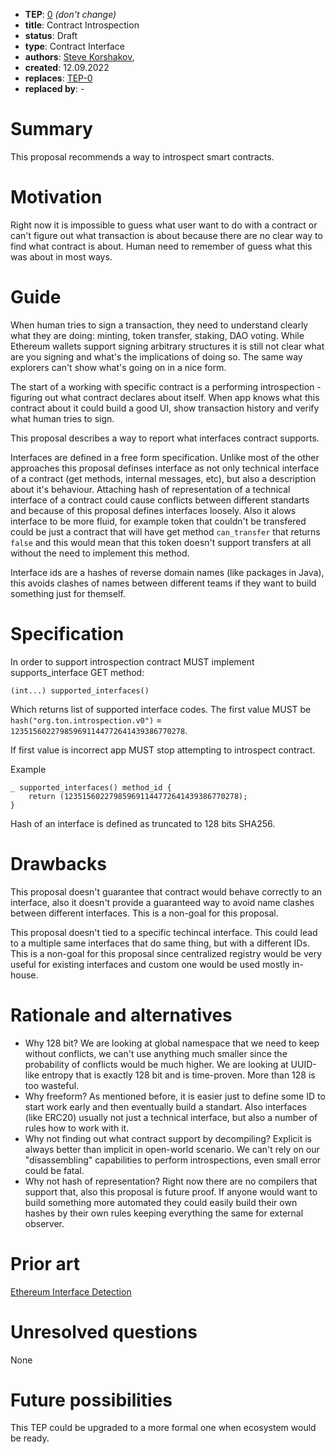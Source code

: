 - **TEP**: [0](https://github.com/ton-blockchain/TEPs/pull/0) *(don't change)*
- **title**: Contract Introspection
- **status**: Draft
- **type**: Contract Interface
- **authors**: [Steve Korshakov](https://github.com/ex3ndr), 
- **created**: 12.09.2022
- **replaces**: [TEP-0](https://github.com/ton-blockchain/TEPs/blob/master/0000-template.md)
- **replaced by**: -

# Summary

This proposal recommends a way to introspect smart contracts.

# Motivation

Right now it is impossible to guess what user want to do with a contract or can't figure out what transaction is about because there are no clear way to find what contract is about. Human need to remember of guess what this was about in most ways.

# Guide

When human tries to sign a transaction, they need to understand clearly what they are doing: minting, token transfer, staking, DAO voting. While Ethereum wallets support signing arbitrary structures it is still not clear what are you signing and what's the implications of doing so. The same way explorers can't show what's going on in a nice form.

The start of a working with specific contract is a performing introspection - figuring out what contract declares about itself. When app knows what this contract about it could build a good UI, show transaction history and verify what human tries to sign.

This proposal describes a way to report what interfaces contract supports. 

Interfaces are defined in a free form specification. Unlike most of the other approaches this proposal definses interface as not only technical interface of a contract (get methods, internal messages, etc), but also a description about it's behaviour. Attaching hash of representation of a technical interface of a contract could cause conflicts between different standarts and because of this proposal defines interfaces loosely. Also it alows interface to be more fluid, for example token that couldn't be transfered could be just a contract that will have get method `can_transfer` that returns `false` and this would mean that this token doesn't support transfers at all without the need to implement this method.

Interface ids are a hashes of reverse domain names (like packages in Java), this avoids clashes of names between different teams if they want to build something just for themself.

# Specification

In order to support introspection contract MUST implement supports_interface GET method:

```(int...) supported_interfaces()```

Which returns list of supported interface codes. The first value MUST be `hash("org.ton.introspection.v0")` = `123515602279859691144772641439386770278`.

If first value is incorrect app MUST stop attempting to introspect contract.

Example
```func
_ supported_interfaces() method_id {
    return (123515602279859691144772641439386770278);
}
```

Hash of an interface is defined as truncated to 128 bits SHA256.

# Drawbacks

This proposal doesn't guarantee that contract would behave correctly to an interface, also it doesn't provide a guaranteed way to avoid name clashes between different interfaces. This is a non-goal for this proposal.

This proposal doesn't tied to a specific techincal interface. This could lead to a multiple same interfaces that do same thing, but with a different IDs. This is a non-goal for this proposal since centralized registry would be very useful for existing interfaces and custom one would be used mostly in-house.

# Rationale and alternatives

- Why 128 bit? We are looking at global namespace that we need to keep without conflicts, we can't use anything much smaller since the probability of conflicts would be much higher. We are looking at UUID-like entropy that is exactly 128 bit and is time-proven. More than 128 is too wasteful.
- Why freeform? As mentioned before, it is easier just to define some ID to start work early and then eventually build a standart. Also interfaces (like ERC20) usually not just a technical interface, but also a number of rules how to work with it.
- Why not finding out what contract support by decompiling? Explicit is always better than implicit in open-world scenario. We can't rely on our "disassembling" capabilities to perform introspections, even small error could be fatal.
- Why not hash of representation? Right now there are no compilers that support that, also this proposal is future proof. If anyone would want to build something more automated they could easily build their own hashes by their own rules keeping everything the same for external observer.

# Prior art

[Ethereum Interface Detection](https://eips.ethereum.org/EIPS/eip-165)

# Unresolved questions

None

# Future possibilities

This TEP could be upgraded to a more formal one when ecosystem would be ready.
